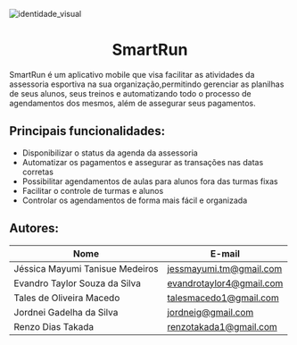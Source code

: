 ![identidade_visual](https://user-images.githubusercontent.com/45128884/80030543-b98e8800-84be-11ea-8b3b-3733123272c3.png)
<h1 align="center">SmartRun</h1>

SmartRun é um aplicativo mobile que visa facilitar as atividades da assessoria esportiva na sua organização,permitindo gerenciar as planilhas de seus alunos, seus treinos e automatizando todo o processo de agendamentos dos mesmos, além de assegurar seus pagamentos.

## Principais funcionalidades:
* Disponibilizar o status da agenda da assessoria
* Automatizar os pagamentos e assegurar as transações nas datas corretas
* Possibilitar agendamentos de aulas para alunos fora das turmas fixas
* Facilitar o controle de turmas e alunos
* Controlar os agendamentos de forma mais fácil e organizada

##  Autores: 
| Nome                            | E-mail                   |
| ------------------------------- | ------------------------ |
| Jéssica Mayumi Tanisue Medeiros | jessmayumi.tm@gmail.com  |
| Evandro Taylor Souza da Silva   | evandrotaylor4@gmail.com |
| Tales de Oliveira Macedo        | talesmacedo1@gmail.com   |
| Jordnei Gadelha da Silva        | jordneig@gmail.com       |
| Renzo Dias Takada               | renzotakada1@gmail.com   | 

